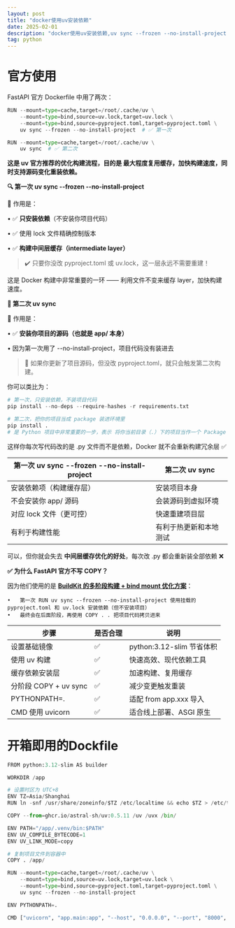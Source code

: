 ```yaml
---
layout: post
title: "docker使用uv安装依赖"
date: 2025-02-01
description: "docker使用uv安装依赖,uv sync --frozen --no-install-project 和 uv sync 的区别"
tag: python
---
```


# 官方使用

 FastAPI 官方 Dockerfile 中用了两次：

```python
RUN --mount=type=cache,target=/root/.cache/uv \
    --mount=type=bind,source=uv.lock,target=uv.lock \
    --mount=type=bind,source=pyproject.toml,target=pyproject.toml \
    uv sync --frozen --no-install-project  # ✅ 第一次

RUN --mount=type=cache,target=/root/.cache/uv \
    uv sync  # ✅ 第二次
```

**这是 uv 官方推荐的优化构建流程，目的是 最大程度复用缓存，加快构建速度，同时支持源码变化重装依赖。**

**🔍 第一次 uv sync --frozen --no-install-project**

📌 作用是：

•	✅ **只安装依赖**（不安装你项目代码）

•	✅ 使用 lock 文件精确控制版本

•	✅ **构建中间层缓存（intermediate layer）**

> ✔️ 只要你没改 pyproject.toml 或 uv.lock，这一层永远不需要重建！
> 

这是 Docker 构建中非常重要的一环 —— 利用文件不变来缓存 layer，加快构建速度。

**🔄 第二次 uv sync**

📌 作用是：

•	✅ **安装你项目的源码（也就是 app/ 本身）**

•	因为第一次用了 --no-install-project，项目代码没有装进去

> 🚨 如果你更新了项目源码，但没改 pyproject.toml，就只会触发第二次构建。
> 

你可以类比为：

```python
# 第一次，只安装依赖，不装项目代码
pip install --no-deps --require-hashes -r requirements.txt

# 第二次，把你的项目当成 package 装进环境里
pip install .
# 是 Python 项目中非常重要的一步，表示 将你当前目录（.）下的项目当作一个 Package 安装到当前 Python 环境中。

```

这样你每次写代码改的是 .py 文件而不是依赖，Docker 就不会重新构建冗余层 ✅

| **第一次** uv sync --frozen --no-install-project | **第二次** uv sync |
| --- | --- |
| 安装依赖项（构建缓存层） | 安装项目本身 |
| 不会安装你 app/ 源码 | 会装源码到虚拟环境 |
| 对应 lock 文件（更可控） | 快速重建项目层 |
| 有利于构建性能 | 有利于热更新和本地测试 |

可以，但你就会失去 **中间层缓存优化的好处**，每次改 .py 都会重新装全部依赖 ❌

**✅ 为什么 FastAPI 官方不写 COPY？**

因为他们使用的是 [**BuildKit 的多阶段构建 + bind mount 优化方案**](https://docs.docker.com/build/buildkit/)：

```
•	第一次 RUN uv sync --frozen --no-install-project 使用挂载的 pyproject.toml 和 uv.lock 安装依赖（但不安装项目）
•	最终会在后面阶段，再使用 COPY . . 把项目代码拷贝进来

```

| **步骤** | **是否合理** | **说明** |
| --- | --- | --- |
| 设置基础镜像 | ✅ | python:3.12-slim 节省体积 |
| 使用 uv 构建 | ✅ | 快速高效、现代依赖工具 |
| 缓存依赖安装层 | ✅ | 加速构建、复用缓存 |
| 分阶段 COPY + uv sync | ✅ | 减少变更触发重装 |
| PYTHONPATH=. | ✅ | 适配 from app.xxx 导入 |
| CMD 使用 uvicorn | ✅ | 适合线上部署、ASGI 原生 |

# 开箱即用的Dockfile

```python
FROM python:3.12-slim AS builder

WORKDIR /app

# 设置时区为 UTC+8
ENV TZ=Asia/Shanghai
RUN ln -snf /usr/share/zoneinfo/$TZ /etc/localtime && echo $TZ > /etc/timezone

COPY --from=ghcr.io/astral-sh/uv:0.5.11 /uv /uvx /bin/

ENV PATH="/app/.venv/bin:$PATH"
ENV UV_COMPILE_BYTECODE=1
ENV UV_LINK_MODE=copy

# 复制项目文件到容器中
COPY . /app/

RUN --mount=type=cache,target=/root/.cache/uv \
    --mount=type=bind,source=uv.lock,target=uv.lock \
    --mount=type=bind,source=pyproject.toml,target=pyproject.toml \
    uv sync --frozen --no-install-project

ENV PYTHONPATH=.

CMD ["uvicorn", "app.main:app", "--host", "0.0.0.0", "--port", "8000", "--log-level", "warning"]
```